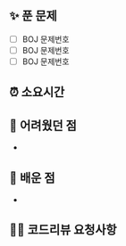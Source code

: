 ## ✨ 푼 문제
- [ ] BOJ 문제번호
- [ ] BOJ 문제번호
- [ ] BOJ 문제번호

## ⏰ 소요시간


## 🥲 어려웠던 점 
- 

## 🤩 배운 점
- 

## 🙏🏻 코드리뷰 요청사항
